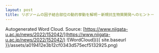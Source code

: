 ```yaml
---
layout: post
title: リボソームの因子結合部位の動的挙動を解明－新規抗生物質開発へのヒント－
---
```

Autogenerated Word Cloud.
Source\: [https://www.niigata-u.ac.jp/news/2022/152042/](https://www.niigata-u.ac.jp/news/2022/152042/)
![WordCloud]({{ site.baseurl }}/assets/a019412e3b12cf0343d575ecf5132925.png)